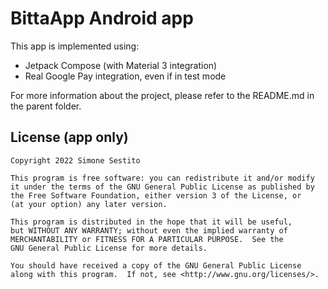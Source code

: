 # BittaApp Android app

This app is implemented using:
- Jetpack Compose (with Material 3 integration)
- Real Google Pay integration, even if in test mode

For more information about the project, please refer to the README.md in the parent folder.

## License (app only)

    Copyright 2022 Simone Sestito

    This program is free software: you can redistribute it and/or modify
    it under the terms of the GNU General Public License as published by
    the Free Software Foundation, either version 3 of the License, or
    (at your option) any later version.

    This program is distributed in the hope that it will be useful,
    but WITHOUT ANY WARRANTY; without even the implied warranty of
    MERCHANTABILITY or FITNESS FOR A PARTICULAR PURPOSE.  See the
    GNU General Public License for more details.

    You should have received a copy of the GNU General Public License
    along with this program.  If not, see <http://www.gnu.org/licenses/>.
